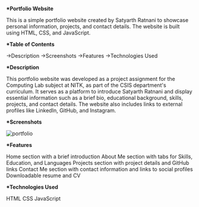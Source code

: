 <b>*Portfolio Website</b>



This is a simple portfolio website created by Satyarth Ratnani to showcase personal information, projects, and contact details. The website is built using HTML,  CSS,  and JavaScript.



<b>*Table of Contents</b>


->Description
->Screenshots
->Features
->Technologies Used


<b>*Description</b>


This portfolio website was developed as a project assignment for the Computing Lab subject at NITK, as part of the CSIS department's curriculum. It serves as a platform to introduce Satyarth Ratnani and display essential information such as a brief bio, educational background, skills, projects, and contact details. The website also includes links to external profiles like LinkedIn, GitHub, and Instagram.


<b>*Screenshots</b>


![portfolio](https://github.com/satyarthratnani/Portfolio/assets/84660631/d11dbc1f-c55b-4fa7-bef8-a92bcb2c4863)



<b>*Features</b>


Home section with a brief introduction
About Me section with tabs for Skills, Education, and Languages
Projects section with project details and GitHub links
Contact Me section with contact information and links to social profiles
Downloadable resume and CV


<b>*Technologies Used</b>


HTML
CSS
JavaScript

